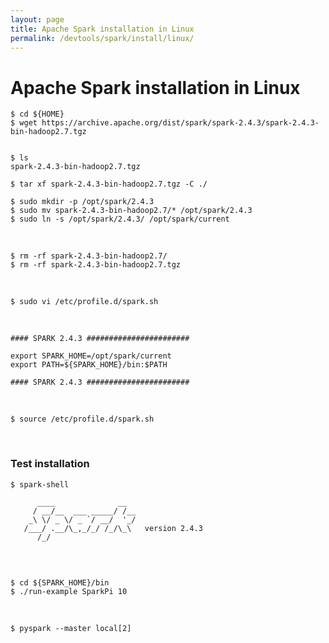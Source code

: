 ```yaml
---
layout: page
title: Apache Spark installation in Linux
permalink: /devtools/spark/install/linux/
---
```


# Apache Spark installation in Linux

    $ cd ${HOME}
    $ wget https://archive.apache.org/dist/spark/spark-2.4.3/spark-2.4.3-bin-hadoop2.7.tgz


    $ ls
    spark-2.4.3-bin-hadoop2.7.tgz

    $ tar xf spark-2.4.3-bin-hadoop2.7.tgz -C ./

    $ sudo mkdir -p /opt/spark/2.4.3
    $ sudo mv spark-2.4.3-bin-hadoop2.7/* /opt/spark/2.4.3
    $ sudo ln -s /opt/spark/2.4.3/ /opt/spark/current

<br/>

    $ rm -rf spark-2.4.3-bin-hadoop2.7/
    $ rm -rf spark-2.4.3-bin-hadoop2.7.tgz

<br/>

    $ sudo vi /etc/profile.d/spark.sh

<br/>

```
#### SPARK 2.4.3 #######################

export SPARK_HOME=/opt/spark/current
export PATH=${SPARK_HOME}/bin:$PATH

#### SPARK 2.4.3 #######################
```

<br/>

    $ source /etc/profile.d/spark.sh

<br/>

### Test installation

    $ spark-shell

```
      ____              __
     / __/__  ___ _____/ /__
    _\ \/ _ \/ _ `/ __/  '_/
   /___/ .__/\_,_/_/ /_/\_\   version 2.4.3
      /_/
         
```

<br/>

    $ cd ${SPARK_HOME}/bin
    $ ./run-example SparkPi 10


<br/>

    $ pyspark --master local[2]
